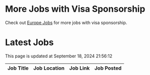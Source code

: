 # More Jobs with Visa Sponsorship

Check out [Europe Jobs](https://github.com/sureshparimi/europejobs#latest-jobs) for more jobs with visa sponsorship.

# Latest Jobs

This page is updated at September 18, 2024 21:56:12

| Job Title | Job Location | Job Link | Job Posted |
| --- | --- | --- | --- |
